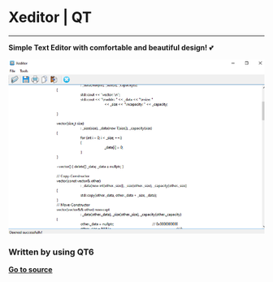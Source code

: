 # Xeditor | QT
____
**Simple Text Editor with comfortable and beautiful design!** 💕

![](https://github.com/ynwqmv/Xeditor/blob/main/img/2.png)

### Written by using QT6
[**Go to source**](https://github.com/ynwqmv/Xeditor)
